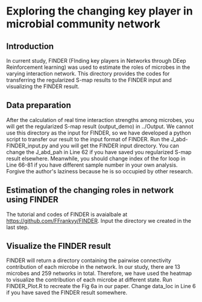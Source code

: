 # Exploring the changing key player in microbial community network
## Introduction
In current study, FINDER (FInding key players in Networks through DEep Reinforcement learning) was used to estimate the roles of microbes in the varying interaction network. This directory provides the codes for transferring the regularized S-map results to the FINDER input and visualizing the FINDER result.

## Data preparation
After the calculation of real time interaction strengths among microbes, you will get the regularized S-map result (output_demo) in ../Output. We cannot use this directory as the input for FINDER, so we have developed a python script to transfer our result to the input format of FINDER. Run the J_abd-FINDER_input.py and you will get the FINDER input directory. You can change the J_abd_pah in Line 62 if you have saved you regularized S-map result elsewhere. Meanwhile, you should change index of the for loop in Line 66-81 if you have different sample number in your own analysis. Forgive the author's laziness because he is so occupied by other research.

## Estimation of the changing roles in network using FINDER
The tutorial and codes of FINDER is avaialbale at https://github.com/FFrankyy/FINDER. Input the directory we created in the last step.

## Visualize the FINDER result
FINDER will return a directory containing the pairwise connectivity contribution of each microbe in the network. In our study, there are 13 microbes and 259 networks in total. Therefore, we have used the heatmap to visualize the contribution of each microbe at different state. Run FINDER_Plot.R to recreate the Fig 6a in our paper.
Change data_loc in Line 6 if you have saved the FINDER result somewhere.

